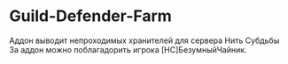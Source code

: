 # Guild-Defender-Farm
Аддон выводит непроходимых хранителей для сервера Нить Субдьбы
За аддон можно поблагадорить игрока [НС]БезумныйЧайник.
